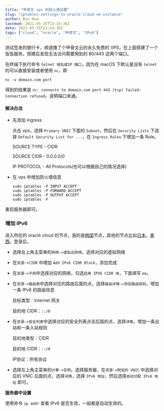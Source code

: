 ```yaml
---
title: "甲骨文 vps 的防火墙设置"
slug: "iptables-settings-to-oracle-cloud-vm-instance"
author: Bin Hua
lastmod: 2021-05-25T13:14:36Z
date: 2021-05-25T13:14:36Z
tags: ["cloud", "oracle", "甲骨文", "IPv6"]
---
```


测试签发的银行卡，顺道撸了个甲骨文云的永久免费的 VPS，在上面搭建了一个饭饭服务。搭建后发现无法访问需要用到的 80/443 这两个端口。

在终端下执行命令 `telnet 域名或IP 端口`，因为在 macOS 下默认是没有 `telnet` 的可以直接安装或者使用 `nc`，即

```
nc -v domain.com port
```

得到的结果是 `nc: connectx to domain.com port 443 (tcp) failed: Connection refused`，说明端口未通。

#### 解决办法

- 先添加 ingress

    点击 vps，选择 `Primary VNIC` 下面的 `Subnet`，然后在 `Security Lists` 下选择 `Default Security List for ...`，在 `Ingress Rules` 下增加一条 Rule。

    SOURCE TYPE \- CIDR

    SOURCE CIDR \- 0.0.0.0/0

    IP PROTOCOL \- All Protocols(也可以根据自己的情况选择)

- 在 vps 中增加防火墙信息

    ```
    sudo iptables -P INPUT ACCEPT
    sudo iptables -P FORWARD ACCEPT
    sudo iptables -P OUTPUT ACCEPT
    sudo iptables -F
    ```

重启服务器即可。

### 增加 IPv6

进入所在的 oracle cloud 的节点，我的是[韩国](https://console.ap-seoul-1.oraclecloud.com)节点，其他的节点比如[日本](https://console.ap-tokyo-1.oraclecloud.com)，[美西](https://console.us-phoenix-1.oraclecloud.com)。登录后，

- 选择左上角主菜单的`网络->虚拟云网络`，选择对应的虚拟网络

- 在`资源->CIDR` 中增加 `Add IPv6 CIDR Block`，添加完成

- 在`资源->子网`中选择对应的网络，勾选`启用 IPV6 CIDR 块`，下面填写 `ee`。

- 在`资源->路由表`中选择对应的路由后面的点，选择`路由详情->添加路由规则`，增加一条 IPv6 的路由信息

  目标类型：Internet 网关
  
  目的地 CIDR：`::/0`
  
- 在`资源->安全列表`中选择对应的安全列表点击后面的点，选择`详情`，增加一条出站和一条入站规则

  目的地类型：CIDR

  目的地 CIDR：`::/0`

  IP协议：所有协议

- 选择左上角主菜单的`计算->实例`，选择服务器，在`资源->附加的 VNIC` 中选择对应的 VNIC 后面的点，选择`详情`，选择 `IPv6 地址`，然后选择`自动分配 IPv6 地址` 即可。

**服务器中设置**

使用命令 `ip addr` 查看 IPv6 是否生效，一般都是自动生效的。

